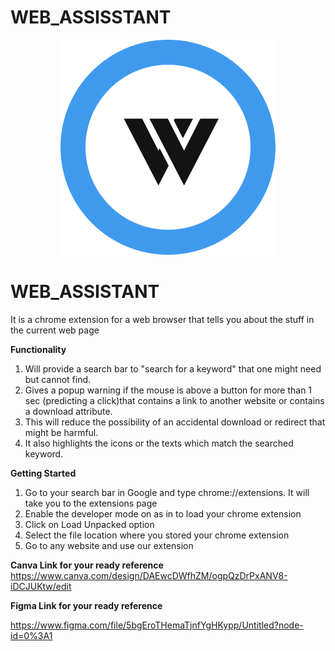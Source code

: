 # WEB_ASSISSTANT
<p align="center">
<img src="https://github.com/ANIRUDH-VADERA/WEB_ASSISSTANT/blob/main/WEB_ASSISTANT_GDSC/images/main_logo.svg"></img>
</p>

# WEB_ASSISTANT

It is a chrome extension for a web browser that tells you about the stuff in the current web page

**Functionality**
  1. Will provide a search bar to "search for a keyword" that one might need but cannot find.
  2. Gives a popup warning if the mouse is above a button for more than 1 sec (predicting a click)that contains a link to another website or contains a download attribute.
  3.  This will reduce the possibility of an accidental download or redirect that might be harmful.
  4.  It also highlights the icons or the texts which match the searched keyword.
 
 
 **Getting Started**
  1. Go to your search bar in Google and type chrome://extensions. It will take you to the extensions page
  2. Enable the developer mode on as in to load your chrome extension
  3. Click on Load Unpacked option
  4. Select the file location where you stored your chrome extension
  5. Go to any website and use our extension

 **Canva Link for your ready reference**
https://www.canva.com/design/DAEwcDWfhZM/ogpQzDrPxANV8-iDCJUKtw/edit

 **Figma Link for your ready reference**
 
 https://www.figma.com/file/5bgEroTHemaTjnfYgHKypp/Untitled?node-id=0%3A1
